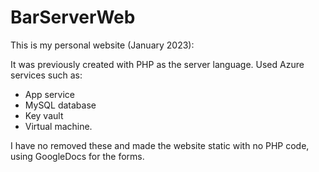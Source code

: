 # BarServerWeb

This is my personal website (January 2023): 

It was previously created with PHP as the server language. Used Azure services such as: 
- App service
- MySQL database
- Key vault
- Virtual machine. 

I have no removed these and made the website static with no PHP code, using GoogleDocs for the forms. 
